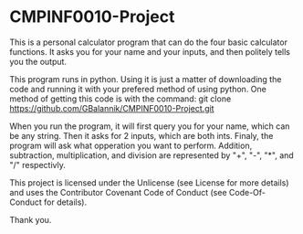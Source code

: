 # CMPINF0010-Project


This is a personal calculator program that can do the four basic calculator functions. It asks you for your name and your inputs, and then politely tells you the output.

This program runs in python. Using it is just a matter of downloading the code and running it with your prefered method of using python. One method of getting this code is with the command:
git clone https://github.com/GBalannik/CMPINF0010-Project.git

When you run the program, it will first query you for your name, which can be any string. Then it asks for 2 inputs, which are both ints. Finaly, the program will ask what opperation you want to perform. Addition, subtraction, multiplication, and division are represented by "+", "-", "*", and "/" respectivly. 

This project is licensed under the Unlicense (see License for more details) and uses the Contributor Covenant Code of Conduct (see Code-Of-Conduct for details).

Thank you.